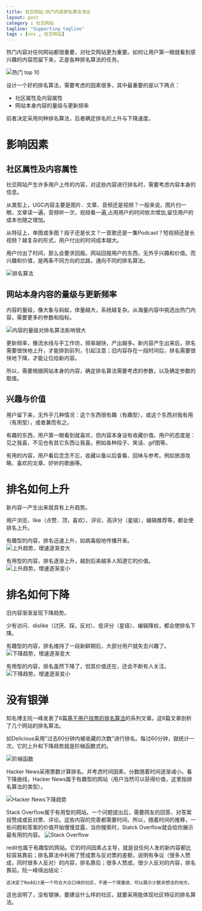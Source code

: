 ```yaml
---
title: 社交网站:热门内容排名算法浅议
layout: post
category : 社交网站
tagline: "Supporting tagline"
tags : [sns , 社交网站]
---
```

热门内容对任何网站都很重要，对社交网站更为重要。如何让用户第一眼就看到感兴趣的内容而留下来，正是各种排名算法的任务。

![热门 top 10](http://spetacular.github.io/images/2016/top-10.png)

设计一个好的排名算法，需要考虑的因素很多，其中最重要的是以下两点：

* 社区属性及内容属性
* 网站本身内容的量级与更新频率

前者决定采用何种排名算法，后者确定排名的上升与下降速度。

# 影响因素

## 社区属性及内容属性
社交网站产生许多用户上传的内容，对这些内容进行排名时，需要考虑内容本身的信息。

从类型上，UGC内容主要是图片、文章、音频还是视频？一般来说，图片扫一眼，文章读一遍，音频听一次，视频看一遍,占用用户的时间依次增加,留住用户的成本也随之增加。

从特征上，单图或多图？段子还是长文？一首歌还是一集Podcast？短视频还是长视频？越复杂的形式，用户付出的时间成本越大。

用户付出了时间，那么会要求回报。网站回报用户的东西，无外乎兴趣和价值。而兴趣和价值，是两条不同方向的岔路，通向不同的排名算法。

![排名算法](http://spetacular.github.io/images/2016/cross-road.jpg)

## 网站本身内容的量级与更新频率

内容的量级，像大象与蚂蚁，体量越大，系统越复杂。从海量内容中挑选出热门内容，需要更多的参数和指标。

![内容的量级对排名算法影响很大](http://spetacular.github.io/images/2016/ele-ant.jpg)

更新频率，像流水线与手工作坊，频率越快，产出越多。新内容产生出来后，排名需要很快地上升，才能排到前列，引起注意；旧内容存在一段时间后，排名需要很快地下降，才能让位给新内容。

所以，需要根据网站本身的内容，确定排名算法需要考虑的参数，以及确定参数的取值。

## 兴趣与价值
用户留下来，无外乎几种情况：这个东西很有趣（有趣型），或这个东西对我有用（有用型），或者兼而有之。

有趣的东西，用户第一眼看到就喜欢，但内容本身没有收藏价值。用户的态度是：见之我喜，不见也有其它东西让我喜。例如各种段子、笑话、gif图等。

有用的内容，用户看后念念不忘，收藏以备以后查看、回味与参考。例如旅游攻略、喜欢的文章、好听的歌曲等。

# 排名如何上升
新内容一产生出来就具有上升趋势。

用户浏览、like（点赞、顶，喜欢）、评论、高评分（星级），编辑推荐等，都会使排名上升。

有趣型的内容，排名迅速上升，如病毒般地传播开来。
![上升趋势，增速逐渐变大](http://spetacular.github.io/images/2016/up_1.png)

有用型的内容，排名逐渐上升，越到后来越多人知道它的价值。
![上升趋势，增速逐渐变小](http://spetacular.github.io/images/2016/up_2.png)

# 排名如何下降

旧内容渐渐呈现下降趋势。

少有访问、dislike（讨厌、踩，反对）、低评分（星级）、编辑降权，都会使排名下降。

有趣型的内容，排名维持了一段新鲜期后，大部分用户就失去兴趣了。
![下降趋势，增速逐渐变大](http://spetacular.github.io/images/2016/down_1.png)

有用型的内容，排名虽然下降了，但其价值还在，还会不断有人关注。
![下降趋势，增速逐渐变小](http://spetacular.github.io/images/2016/down_2.png)

# 没有银弹
知名博主阮一峰发表了6篇[基于用户投票的排名算法](http://www.ruanyifeng.com/blog/it/algorithm/ "基于用户投票的排名算法")的系列文章。这6篇文章剖析了几个网站的排名算法。

如Delicious采用"过去60分钟内被收藏的次数"进行排名。每过60分钟，就统计一次。它的上升和下降趋势就是阶梯函数式的。

![阶梯函数](http://spetacular.github.io/images/2016/step_function.gif)

Hacker News采用票数计算排名，并考虑时间因素，分数随着时间逐渐减小。看下降曲线，Hacker News属于有趣型的网站（用户当然可以获得价值，这里指排名算法的类型）。

![Hacker News下降趋势](http://spetacular.github.io/images/2016/ruanyifeng_hacknews.png)

Stack Overflow属于有用型的网站。一个问题提出后，需要网友的回答、对答案投赞成或反对票、评论。这些内容的完善都需要时间。所以，随着时间的推移，一些问题和答案的价值开始慢慢显露，当你搜索时，Statck Overflow就会给你展示最有用的内容。
![Stack Overflow](http://ww1.sinaimg.cn/mw690/40dfde6fjw1f1m9pxx416j20go0lwgov.jpg)

redit也属于有趣型的网站。它的时间因素占主导，就是说任何人发的新内容都比较容易靠前；排名算法中利用了赞成票与反对票的差额，说明有争议（很多人赞成，同时很多人反对）的内容，排名靠后；很多人赞成，很少人反对的内容，排名靠前。阮一峰得出结论：

	
	这决定了Reddit是一个符合大众口味的社区，不是一个很激进、可以展示少数派想法的地方。

这也说明了，没有银弹，要建设什么样的社区，就要采用能体现社区特征的排名算法。








